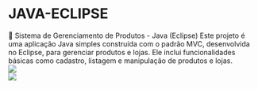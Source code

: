 # JAVA-ECLIPSE
🛒 Sistema de Gerenciamento de Produtos - Java (Eclipse) Este projeto é uma aplicação Java simples construída com o padrão MVC, desenvolvida no Eclipse, para gerenciar produtos e lojas. Ele inclui funcionalidades básicas como cadastro, listagem e manipulação de produtos e lojas.
<br>
<img src="Captura de tela 2025-06-07 043904">
<br>
<img src="Captura de tela 2025-06-07 043941">
